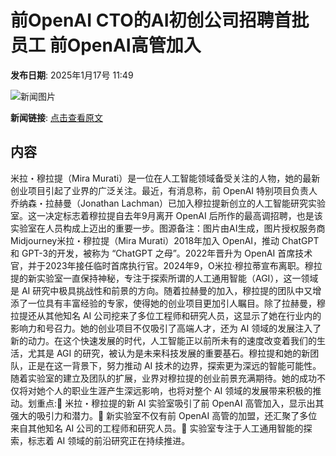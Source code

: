# 前OpenAI CTO的AI初创公司招聘首批员工 前OpenAI高管加入

**发布日期**: 2025年1月17号 11:49

![新闻图片](https://pic.chinaz.com/picmap/202411221551273123_1.jpg)

**新闻链接**: [点击查看原文](https://www.aibase.com/zh/news/14805)

## 内容

米拉・穆拉提（Mira Murati）是一位在人工智能领域备受关注的人物，她的最新创业项目引起了业界的广泛关注。最近，有消息称，前 OpenAI 特别项目负责人乔纳森・拉赫曼（Jonathan Lachman）已加入穆拉提新创立的人工智能研究实验室。这一决定标志着穆拉提自去年9月离开 OpenAI 后所作的最高调招聘，也是该实验室在人员构成上迈出的重要一步。图源备注：图片由AI生成，图片授权服务商Midjourney米拉・穆拉提（Mira Murati）2018年加入 OpenAI，推动 ChatGPT 和 GPT-3的开发，被称为 “ChatGPT 之母”。2022年晋升为 OpenAI 首席技术官，并于2023年接任临时首席执行官。2024年9，O米拉·穆拉蒂宣布离职。穆拉提的新实验室一直保持神秘，专注于探索所谓的人工通用智能（AGI），这一领域是 AI 研究中极具挑战性和前景的方向。随着拉赫曼的加入，穆拉提的团队中又增添了一位具有丰富经验的专家，使得她的创业项目更加引人瞩目。除了拉赫曼，穆拉提还从其他知名 AI 公司挖来了多位工程师和研究人员，这显示了她在行业内的影响力和号召力。她的创业项目不仅吸引了高端人才，还为 AI 领域的发展注入了新的动力。在这个快速发展的时代，人工智能正以前所未有的速度改变着我们的生活，尤其是 AGI 的研究，被认为是未来科技发展的重要基石。穆拉提和她的新团队，正是在这一背景下，努力推动 AI 技术的边界，探索更为深远的智能可能性。随着实验室的建立及团队的扩展，业界对穆拉提的创业前景充满期待。她的成功不仅将对她个人的职业生涯产生深远影响，也将对整个 AI 领域的发展带来积极的推动。划重点:🌟 米拉・穆拉提的新 AI 实验室吸引了前 OpenAI 高管加入，显示出其强大的吸引力和潜力。👥 新实验室不仅有前 OpenAI 高管的加盟，还汇聚了多位来自其他知名 AI 公司的工程师和研究人员。🚀 实验室专注于人工通用智能的探索，标志着 AI 领域的前沿研究正在持续推进。
